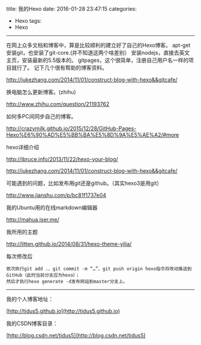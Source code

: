 title: 我的Hexo
date: 2016-01-28 23:47:15
categories:
- Hexo
tags:
- Hexo
---

在网上众多文档和博客中，算是比较顺利的建立好了自己的Hexo博客。
apt-get 安装git，也安装了git-core.(并不知道这两个啥差别）
安装nodejs，直接去英文主页，安装最新的5.5版本的。
gitpages，这个很简单，注册自己用户名一样的项目就行了。
记下几个很有帮助的博客资料。

http://jukezhang.com/2014/11/01/construct-blog-with-hexo&&gitcafe/

换电脑怎么更新博客。(zhihu)

http://www.zhihu.com/question/21193762

如何多PC间同步自己的博客。

http://crazymilk.github.io/2015/12/28/GitHub-Pages-Hexo%E6%90%AD%E5%BB%BA%E5%8D%9A%E5%AE%A2/#more

hexo详细介绍

http://ibruce.info/2013/11/22/hexo-your-blog/

http://jukezhang.com/2014/11/01/construct-blog-with-hexo&&gitcafe/

可能遇到的问题，比如发布用git还是github。（其实hexo3是用git）

http://www.jianshu.com/p/bc81f1737e04

我的Ubuntu用的在线markdown编辑器

http://mahua.jser.me/

我所用的主题

http://litten.github.io/2014/08/31/hexo-theme-yilia/





每次修改后

    依次执行git add .、git commit -m “…”、git push origin hexo指令将改动推送到GitHub（此时当前分支应为hexo）；
    然后才执行hexo generate -d发布网站到master分支上。


---
我的个人博客地址：

[http://tidus5.github.io](http://tidus5.github.io)

我的CSDN博客目录：

[http://blog.csdn.net/tidus5](http://blog.csdn.net/tidus5)
